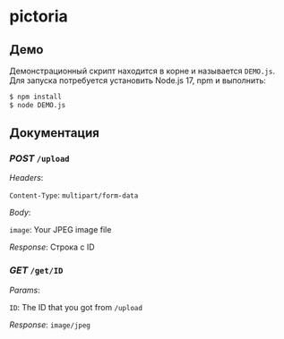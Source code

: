 # pictoria

## Демо

Демонстрационный скрипт находится в корне и называется `DEMO.js`. Для запуска потребуется установить Node.js 17, npm и выполнить:

```sh
$ npm install
$ node DEMO.js
```

## Документация

### *POST* `/upload`

*Headers*:

`Content-Type`: `multipart/form-data`

*Body*:

`image`: Your JPEG image file

*Response*: Строка с ID

### *GET* `/get/ID`

*Params*:

`ID`: The ID that you got from `/upload`

*Response*: `image/jpeg`
